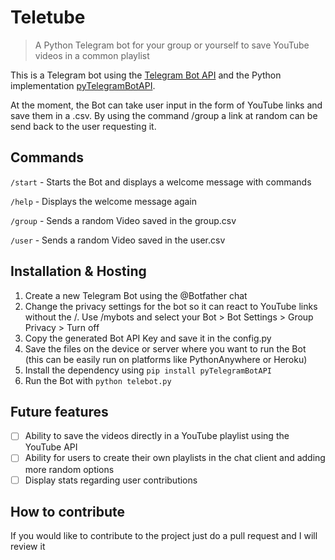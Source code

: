 # Teletube

>A Python Telegram bot for your group or yourself to save YouTube videos in a common playlist

This is a Telegram bot using the [Telegram Bot API](https://core.telegram.org/bots/api) and the Python implementation [pyTelegramBotAPI](https://pytba.readthedocs.io/en/latest/index.html).

At the moment, the Bot can take user input in the form of YouTube links and save them in a .csv. By using the command /group a link at random can be send back to the user requesting it.

## Commands

`/start` - Starts the Bot and displays a welcome message with commands

`/help` - Displays the welcome message again

`/group` - Sends a random Video saved in the group.csv

`/user` - Sends a random Video saved in the user.csv

## Installation & Hosting

1. Create a new Telegram Bot using the @Botfather chat
2. Change the privacy settings for the bot so it can react to YouTube links without the /. Use /mybots and select your Bot > Bot Settings > Group Privacy > Turn off
3. Copy the generated Bot API Key and save it in the config.py
4. Save the files on the device or server where you want to run the Bot (this can be easily run on platforms like PythonAnywhere or Heroku)
5. Install the dependency using `pip install pyTelegramBotAPI`
6. Run the Bot with `python telebot.py`


## Future features
- [ ] Ability to save the videos directly in a YouTube playlist using the YouTube API
- [ ] Ability for users to create their own playlists in the chat client and adding more random options
- [ ] Display stats regarding user contributions

## How to contribute

If you would like to contribute to the project just do a pull request and I will review it


